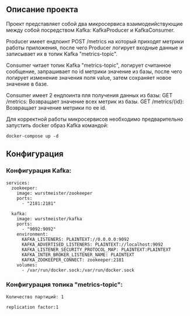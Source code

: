 ## Описание проекта

Проект представляет собой два микросервиса взаимодеийствующие между собой посредством Kafka: KafkaProducer и KafkaConsumer.

Producer имеет ендпоинт POST /metrics на который приходят метрики работы приложения, после чего Producer логирует входные данные и записывает их в топик Kafka "metrics-topic".

Consumer читает топик Kafka "metrics-topic", логирует считанное сообщение, запрашивает по id метрики значение из базы, после чего логирует изменение значения поля value, затем сохраняет новое значение в базе.

Consumer имеет 2 ендпоинта пля получения данных из базы:
GET /metrics: Возвращает значение всех метрик из базы.
GET /metrics/{id}: Возвращает значение метрики по ее id.

Для корректной работы микросервисов необходимо предварительно запустить docker образ Kafka командой:

```console
docker-compose up -d
```
## Конфигурация

### Конфигурация Kafka:
```console
services:
  zookeeper:
    image: wurstmeister/zookeeper
    ports:
      - "2181:2181"

  kafka:
    image: wurstmeister/kafka
    ports:
      - "9092:9092"
    environment:
      KAFKA_LISTENERS: PLAINTEXT://0.0.0.0:9092
      KAFKA_ADVERTISED_LISTENERS: PLAINTEXT://localhost:9092
      KAFKA_LISTENER_SECURITY_PROTOCOL_MAP: PLAINTEXT:PLAINTEXT
      KAFKA_INTER_BROKER_LISTENER_NAME: PLAINTEXT
      KAFKA_ZOOKEEPER_CONNECT: zookeeper:2181
    volumes:
      - /var/run/docker.sock:/var/run/docker.sock
```

### Конфигурация топика "metrics-topic":

	Количество партиций: 1

	replication factor:1
